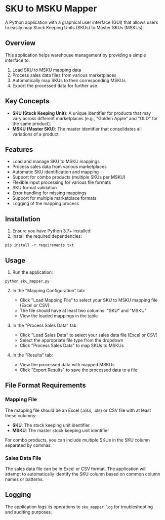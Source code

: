 # SKU to MSKU Mapper

A Python application with a graphical user interface (GUI) that allows users to easily map Stock Keeping Units (SKUs) to Master SKUs (MSKUs).

## Overview

This application helps warehouse management by providing a simple interface to:

1. Load SKU to MSKU mapping data
2. Process sales data files from various marketplaces
3. Automatically map SKUs to their corresponding MSKUs
4. Export the processed data for further use

## Key Concepts

- **SKU (Stock Keeping Unit)**: A unique identifier for products that may vary across different marketplaces (e.g., "Golden Apple" and "GLD" for the same product).
- **MSKU (Master SKU)**: The master identifier that consolidates all variations of a product.

## Features

- Load and manage SKU to MSKU mappings
- Process sales data from various marketplaces
- Automatic SKU identification and mapping
- Support for combo products (multiple SKUs per MSKU)
- Flexible input processing for various file formats
- SKU format validation
- Error handling for missing mappings
- Support for multiple marketplace formats
- Logging of the mapping process

## Installation

1. Ensure you have Python 3.7+ installed
2. Install the required dependencies:

```
pip install -r requirements.txt
```

## Usage

1. Run the application:

```
python sku_mapper.py
```

2. In the "Mapping Configuration" tab:
   - Click "Load Mapping File" to select your SKU to MSKU mapping file (Excel or CSV)
   - The file should have at least two columns: "SKU" and "MSKU"
   - View the loaded mappings in the table

3. In the "Process Sales Data" tab:
   - Click "Load Sales Data" to select your sales data file (Excel or CSV)
   - Select the appropriate file type from the dropdown
   - Click "Process Sales Data" to map SKUs to MSKUs

4. In the "Results" tab:
   - View the processed data with mapped MSKUs
   - Click "Export Results" to save the processed data to a file

## File Format Requirements

### Mapping File

The mapping file should be an Excel (.xlsx, .xls) or CSV file with at least these columns:
- **SKU**: The stock keeping unit identifier
- **MSKU**: The master stock keeping unit identifier

For combo products, you can include multiple SKUs in the SKU column separated by commas.

### Sales Data File

The sales data file can be in Excel or CSV format. The application will attempt to automatically identify the SKU column based on common column names or patterns.

## Logging

The application logs its operations to `sku_mapper.log` for troubleshooting and auditing purposes.
